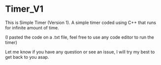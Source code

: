 # Timer_V1
This is Simple Timer (Version 1). A simple timer coded using C++ that runs for infinite amount of time. 

(I pasted the code on a .txt file, feel free to use any code editor to run the timer)

Let me know if you have any question or see an issue, I will try my best to get back to you asap.
